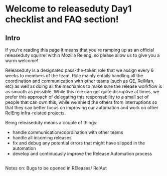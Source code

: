 # Welcome to releaseduty Day1 checklist and FAQ section!

## Intro
If you're reading this page it means that you're ramping up as an official releaseduty squirrel within Mozilla Releng, so please allow us to give you a warm welcome!

Releaseduty is a designated pass-the-token role that we assign every 6 weeks to members of the team. Role mainly entails handling all the coordination and communication with other teams (such as QE, RelMan, etc) as well as doing all the
mechanics to make sure the release workflow is as smooth as possible. While this role can get quite disruptive at times, we prefer this approach of delegating this responsability to a small set of people that can own this, while we shield the others from interruptions so that they can better focus
on improving our automation and work on other RelEng infra-related projects.

Being releaseduty means a couple of things:
- handle communication/coordination with other teams
- handle all incoming releases
- fix and debug any potential errors that might have slipped in the automation
- develop and continuously improve the Release Automation process

##

Notes on:
Bugs to be opened in REleases/ RelAut

